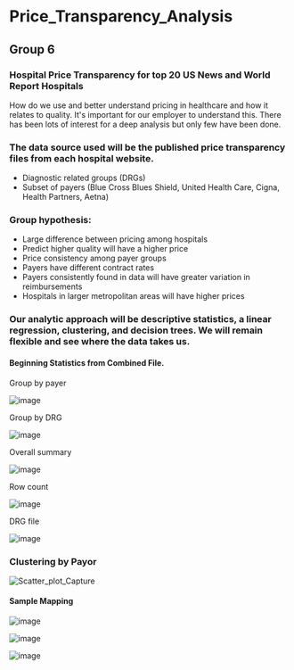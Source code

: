 # Price_Transparency_Analysis

## Group 6 

### Hospital Price Transparency for top 20 US News and World Report Hospitals
How do we use and better understand pricing in healthcare and how it relates to quality.  It's important for our employer to understand this.  There has been lots of interest for a deep analysis but only few have been done.

### The data source used will be the published price transparency files from each hospital website.
  - Diagnostic related groups (DRGs)
  - Subset of payers (Blue Cross Blues Shield, United Health Care, Cigna, Health Partners, Aetna)

### Group hypothesis:  
   - Large difference between pricing among hospitals
   - Predict higher quality will have a higher price
   - Price consistency among payer groups
   - Payers have different contract rates
   - Payers consistently found in data will have greater variation in reimbursements
   - Hospitals in larger metropolitan areas will have higher prices
   
### Our analytic approach will be descriptive statistics, a linear regression, clustering, and decision trees.  We will remain flexible and see where the data takes us.

#### Beginning Statistics from Combined File.

Group by payer

![image](https://user-images.githubusercontent.com/90878901/155637816-59822b87-4be5-4830-9fa3-f3bda1b7eea2.png)

Group by DRG

![image](https://user-images.githubusercontent.com/90878901/155637857-711318e4-e9b4-411b-ba87-f6fddd4cb965.png)

Overall summary

![image](https://user-images.githubusercontent.com/90878901/155637890-a0645730-2d8c-46a0-af31-d0945be9ebcb.png)

Row count

![image](https://user-images.githubusercontent.com/90878901/155637925-b1df437c-7f43-407d-a3a0-6c89d6862b4c.png)

DRG file 

![image](https://user-images.githubusercontent.com/90878901/155638164-a48eeeaf-8832-49f4-88c1-7a550e0ca65a.png)

### Clustering by Payor
![Scatter_plot_Capture](https://user-images.githubusercontent.com/90974647/155854783-b309e81f-bb85-4e4c-9d12-1615d05b198e.PNG)


#### Sample Mapping

![image](https://user-images.githubusercontent.com/90878901/154609988-b2765087-327c-46e4-94ab-a54a24c043b4.png)

![image](https://user-images.githubusercontent.com/90878901/154609998-0acbf984-8d91-4703-a461-3047a78f17aa.png)

![image](https://user-images.githubusercontent.com/90878901/154610020-780bf6db-b0c0-48ec-ace0-d218506b0b8d.png)
